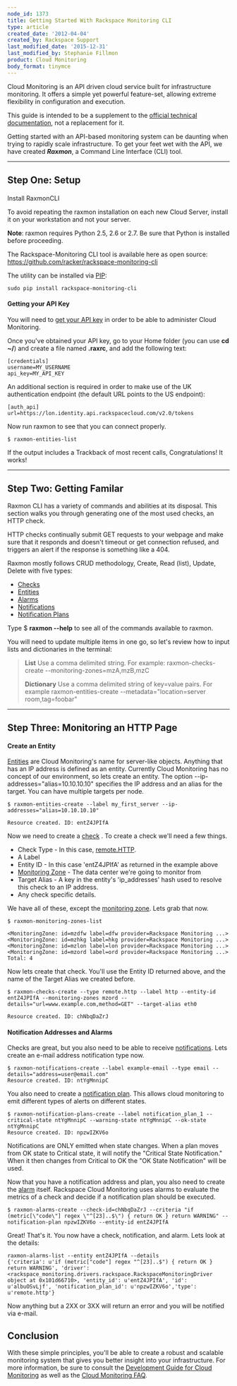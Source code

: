 ```yaml
---
node_id: 1373
title: Getting Started With Rackspace Monitoring CLI
type: article
created_date: '2012-04-04'
created_by: Rackspace Support
last_modified_date: '2015-12-31'
last_modified_by: Stephanie Fillmon
product: Cloud Monitoring
body_format: tinymce
---
```


Cloud Monitoring is an API driven cloud service built for infrastructure
monitoring.  It offers a simple yet powerful feature-set, allowing
extreme flexibility in configuration and execution.

This guide is intended to be a supplement to the [official technical
documentation](https://developer.rackspace.com/docs/cloud-monitoring/v1/developer-guide/),
not a replacement for it.

Getting started with an API-based monitoring system can be daunting when
trying to rapidly scale infrastructure. To get your feet wet with the
API, we have created ***Raxmon***, a Command Line Interface (CLI) tool.

------------------------------------------------------------------------

Step One: Setup
----------------

####
Install RaxmonCLI

To avoid repeating the raxmon installation on each new Cloud Server,
install it on your workstation and not your server.

**Note**: raxmon requires Python 2.5, 2.6 or 2.7. Be sure that Python is
installed before proceeding.

The Rackspace-Monitoring CLI tool is available here as open source:
<https://github.com/racker/rackspace-monitoring-cli>

The utility can be installed via
[PIP](http://www.pip-installer.org/en/latest/installing.html):

    sudo pip install rackspace-monitoring-cli

#### Getting your API Key

You will need to [get your API
key](/how-to/view-and-reset-your-api-key)
in order to be able to administer Cloud Monitoring.

Once you've obtained your API key, go to your Home folder (you can use
**cd \~/**) and create a file named **.raxrc**, and add the following
text:

    [credentials]
    username=MY_USERNAME
    api_key=MY_API_KEY

An additional section is required in order to make use of the UK
authentication endpoint (the default URL points to the US endpoint):

    [auth_api]
    url=https://lon.identity.api.rackspacecloud.com/v2.0/tokens

Now run raxmon to see that you can connect properly.

    $ raxmon-entities-list

If the output includes a Trackback of most recent calls,
Congratulations! It works!

------------------------------------------------------------------------

Step Two: Getting Familar
-------------------------

Raxmon CLI has a variety of commands and abilities at its disposal. This
section walks you through generating one of the most used checks, an
HTTP check.

HTTP checks continually submit GET requests to your webpage and make
sure that it responds and doesn't timeout or get connection refused, and
triggers an alert if the response is something like a 404.

Raxmon mostly follows CRUD methodology, Create, Read (list), Update,
Delete with five types:

-   [Checks](http://docs.rackspace.com/cm/api/v1.0/cm-devguide/content/service-checks.html)
-   [Entities](http://docs.rackspace.com/cm/api/v1.0/cm-devguide/content/service-entities.html)
-   [Alarms](http://docs.rackspace.com/cm/api/v1.0/cm-devguide/content/service-alarms.html)
-   [Notifications](http://docs.rackspace.com/cm/api/v1.0/cm-devguide/content/service-notifications.html)
-   [Notification
    Plans](http://docs.rackspace.com/cm/api/v1.0/cm-devguide/content/service-notification-plans.html)

Type \$ **raxmon --help** to see all of the commands available to
raxmon.

You will need to update multiple items in one go, so let's review how to
input lists and dictionaries in the terminal:

> **List**
> Use a comma delimited string. For example:
> raxmon-checks-create --monitoring-zones=mzA,mzB,mzC
>
> **Dictionary**
> Use a comma delimited string of key=value pairs. For example
> raxmon-entities-create --metadata="location=server room,tag=foobar"

------------------------------------------------------------------------

Step Three: Monitoring an HTTP Page
------------------------------------

#### Create an Entity

[Entities](http://docs.rackspace.com/cm/api/v1.0/cm-devguide/content/service-entities.html)
are Cloud Monitoring's name for server-like objects. Anything that has
an IP address is defined as an entity. Currently Cloud Monitoring has no
concept of our environment, so lets create an entity. <span>The
option </span><span> </span><span>--ip-addresses="alias=10.10.10.10"</span><span> </span><span>specifies
the IP address and an alias for the target. You can have multiple
targets per node.</span>

    $ raxmon-entities-create --label my_first_server --ip-addresses="alias=10.10.10.10"

    Resource created. ID: entZ4JPIfA

Now we need to create a
[check](http://docs.rackspace.com/cm/api/v1.0/cm-devguide/content/service-checks.html)
. To create a check we'll need a few things.

-   Check Type - In this case,
    [remote.HTTP](http://docs.rackspace.com/cm/api/v1.0/cm-devguide/content/service-check-types.html#section-check-types-remote.http).
-   A Label
-   Entity ID - In this case 'entZ4JPIfA' as returned in the example
    above
-   [Monitoring
    Zone](http://docs.rackspace.com/cm/api/v1.0/cm-devguide/content/service-monitoring-zones.html) -
    The data center we're going to monitor from
-   Target Alias - A key in the entity's 'ip\_addresses' hash used to
    resolve this check to an IP address.
-   Any check specific details.

We have all of these, except the [monitoring
zone](http://docs.rackspace.com/cm/api/v1.0/cm-devguide/content/service-monitoring-zones.html).
Lets grab that now.

    $ raxmon-monitoring-zones-list

    <MonitoringZone: id=mzdfw label=dfw provider=Rackspace Monitoring ...>
    <MonitoringZone: id=mzhkg label=hkg provider=Rackspace Monitoring ...>
    <MonitoringZone: id=mzlon label=lon provider=Rackspace Monitoring ...>
    <MonitoringZone: id=mzord label=ord provider=Rackspace Monitoring ...>
    Total: 4

Now lets create that check. You'll use the Entity ID returned above, and
the name of the Target Alias we created before.

    $ raxmon-checks-create --type remote.http --label http --entity-id entZ4JPIfA --monitoring-zones mzord --details="url=www.example.com,method=GET" --target-alias eth0

    Resource created. ID: chNbqDaZrJ

#### Notification Addresses and Alarms

Checks are great, but you also need to be able to receive
[notifications](http://docs.rackspace.com/cm/api/v1.0/cm-devguide/content/service-notifications.html).
Lets create an e-mail address notification type now.

    $ raxmon-notifications-create --label example-email --type email --details="address=user@email.com"
    Resource created. ID: ntYgMnnipC

You also need to create a [notification
plan](http://docs.rackspace.com/cm/api/v1.0/cm-devguide/content/service-notification-plans.html).
This allows cloud monitoring to emit different types of alerts on
different states.

    $ raxmon-notification-plans-create --label notification_plan_1 --critical-state ntYgMnnipC --warning-state ntYgMnnipC --ok-state ntYgMnnipC
    Resource created. ID: npzwIZKV6o

Notifications are ONLY emitted when state changes. When a plan moves
from OK state to Critical state, it will notify the "Critical State
Notification." When it then changes from Critical to OK the "OK State
Notification" will be used.

Now that you have a notification address and plan, you also need to
create the
[alarm](http://docs.rackspace.com/cm/api/v1.0/cm-devguide/content/service-alarms.html)
itself. Rackspace Cloud Monitoring uses alarms to evaluate the metrics
of a check and decide if a notification plan should be executed.

    $ raxmon-alarms-create --check-id=chNbqDaZrJ --criteria "if (metric[\"code\"] regex \"^[23]..$\") { return OK } return WARNING" --notification-plan npzwIZKV6o --entity-id entZ4JPIfA

Great! That's it. You now have a check, notification, and alarm. Lets
look at the details:

    raxmon-alarms-list --entity entZ4JPIfA --details
    {'criteria': u'if (metric["code"] regex "^[23]..$") { return OK } return WARNING', 'driver': <rackspace_monitoring.drivers.rackspace.RackspaceMonitoringDriver object at 0x101d66710>, 'entity_id': u'entZ4JPIfA', 'id': u'albuOSvLjf', 'notification_plan_id': u'npzwIZKV6o','type': u'remote.http'}

Now anything but a 2XX or 3XX will return an error and you will be
notified via e-mail.

Conclusion
----------

With these simple principles, you'll be able to create a robust and
scalable monitoring system that gives you better insight into
your infrastructure.  For more information, be sure to consult the
[Development Guide for Cloud
Monitoring](http://docs.rackspace.com/cm/api/v1.0/cm-devguide/content/overview.html)
as well as the [Cloud Monitoring
FAQ](/how-to/rackspace-monitoring-faq).

